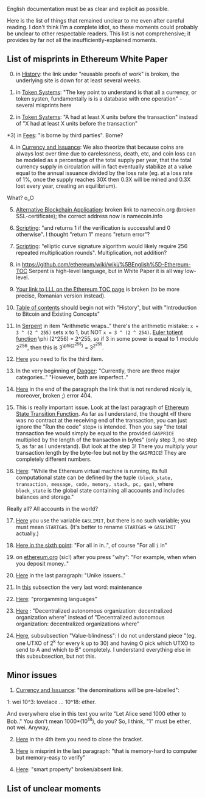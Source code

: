 English documentation must be as clear and explicit as possible.

Here is the list of things that remained unclear to me even after careful reading. I don't think I'm a complete idiot, so these moments could probably be unclear to other respectable readers. This list is not comprehensive; it provides by far not all the insufficiently-explained moments.

## List of misprints in Ethereum White Paper

0) in [History](https://github.com/ethereum/wiki/wiki/%5BEnglish%5D-White-Paper#history): the link under "reusable proofs of work"  is broken, the underlying site is down for at least several weeks.

1) in [Token Systems](https://github.com/ethereum/wiki/wiki/%5BEnglish%5D-White-Paper#token-systems): "The key point to understand is that all a currency, or token systen, fundamentally is is a database with one operation" - several misprints here

2) in [Token Systems](https://github.com/ethereum/wiki/wiki/%5BEnglish%5D-White-Paper#token-systems): "A had at least X units before the transaction" instead of "X had at least X units before the transaction"

*3) in [Fees](https://github.com/ethereum/wiki/wiki/%5BEnglish%5D-White-Paper#fees): "is borne by third parties". Borne?

4) in [Currency and Issuance](https://github.com/ethereum/wiki/wiki/%5BEnglish%5D-White-Paper#currency-and-issuance): We also theorize that because coins are always lost over time due to carelessness, death, etc, and coin loss can be modeled as a percentage of the total supply per year, that the total currency supply in circulation will in fact eventually stabilize at a value equal to the annual issuance divided by the loss rate (eg. at a loss rate of 1%, once the supply reaches 30X then 0.3X will be mined and 0.3X lost every year, creating an equilibrium).

What? o_O

5) [Alternative Blockchain Application](https://github.com/ethereum/wiki/wiki/%5BEnglish%5D-White-Paper#alternative-blockchain-applications): broken link to namecoin.org (broken SSL-certificate); the correct address now is namecoin.info

6) [Scripting](https://github.com/ethereum/wiki/wiki/%5BEnglish%5D-White-Paper#scripting): "and returns 1 if the verification is successful and 0 otherwise". I thought "return 1" means "return error"? 

7) [Scripting](https://github.com/ethereum/wiki/wiki/%5BEnglish%5D-White-Paper#scripting): "elliptic curve signature algorithm would likely require 256 repeated multiplication rounds". Multiplication, not addition?

8) in https://github.com/ethereum/wiki/wiki/%5BEnglish%5D-Ethereum-TOC Serpent is high-level language, but in White Paper it is all way low-level.

9) [Your link to LLL on the Ethereum TOC page](https://github.com/ethereum/wiki/wiki/%5BEnglish%5D-Ethereum-TOC) is broken (to be more precise, Romanian version instead).

10) [Table of contents](https://github.com/ethereum/wiki/wiki/%5BEnglish%5D-White-Paper#table-of-contents) should begin not with "History", but with "Introduction to Bitcoin and Existing Concepts"

11) In [Serpent](https://github.com/ethereum/wiki/wiki/%5BEnglish%5D-Serpent-programming-language-operations#arithmetic) in item "Arithmetic wraps.." there's the arithmetic mistake: `x = 3 ^ (2 ^ 255)` sets x to 1, but NOT `x = 3 ^ (2 ^ 254)`. [Euler totient function](http://en.wikipedia.org/wiki/Euler%27s_totient_function) \phi (2^256) = 2^255, so if 3 in some power is equal to 1 modulo 2<sup>256</sup>, then this is 3<sup>\phi(2<sup>256</sup>)</sup> = 3<sup>2<sup>255</sup></sup>.

12) [Here](https://github.com/ethereum/wiki/wiki/%5BEnglish%5D-Serpent-programming-language-operations#functions) you need to fix the third item.

13) In the very beginning of [Dagger](https://github.com/ethereum/wiki/wiki/%5BEnglish%5D-Dagger): "Currently, there are three major categories.." "However, both are imperfect.."

14) [Here](https://github.com/ethereum/wiki/wiki/%5BEnglish%5D-Dagger#scrypt) in the end of the paragraph the link that is not rendered nicely is, moreover, broken ;) error 404.

15) This is really important issue. Look at the last paragraph of [Ethereum State Transition Function](https://github.com/ethereum/wiki/wiki/%5BEnglish%5D-White-Paper#ethereum-state-transition-function). As far as I understand, the thought «If there was no contract at the receiving end of the transaction, you can just ignore the "Run the code" step» is intended. Then you say "the total transaction fee would simply be equal to the provided `GASPRICE` multiplied by the length of the transaction in bytes" (only step 3, no step 5, as far as I understand). But look at the step 3! There you multiply your transaction length by the byte-fee but not by the `GASPRICE`! They are completely different numbers.

16) [Here](https://github.com/ethereum/wiki/wiki/%5BEnglish%5D-White-Paper#code-execution): "While the Ethereum virtual machine is running, its full computational state can be defined by the tuple `(block_state, transaction, message, code, memory, stack, pc, gas)`, where `block_state` is the global state containing all accounts and includes balances and storage."

Really all? All accounts in the world?

17) [Here](https://github.com/ethereum/wiki/wiki/%5BEnglish%5D-White-Paper#blockchain-and-mining) you use the variable `GASLIMIT`, but there is no such variable; you must mean `STARTGAS`. (It's better to rename `STARTGAS` => `GASLIMIT` actually.)

18) [Here in the sixth point](https://github.com/ethereum/wiki/wiki/%5BEnglish%5D-White-Paper#blockchain-and-mining): "For all in in..", of course "For all `i` in"

19) on [ethereum.org](http://ethereum.org) (sic!) after you press "why": "For example, when when you deposit money.."

20) [Here](https://github.com/ethereum/wiki/wiki/%5BEnglish%5D-White-Paper#financial-derivatives-and-stable-value-currencies) in the last paragraph: "Unike issuers.."

21) In [this](https://github.com/ethereum/wiki/wiki/Glossary#blockchains) subsection the very last word: maintenance

22) [Here](https://github.com/ethereum/wiki/wiki/Glossary#non-blockchain): "prorgamming languages"

23) [Here](https://github.com/ethereum/wiki/wiki/Glossary#surrounding-concepts-applications-and-governance) : "Decentralized autonomous organization: decentralized organization where" instead of "Decentralized autonomous organization: decentralized organizations where"

24) [Here](https://github.com/ethereum/wiki/wiki/%5BEnglish%5D-White-Paper#scripting), subsubsection "Value-blindness": I do not understand piece "(eg. one UTXO of 2<sup>k</sup> for every k up to 30) and having O pick which UTXO to send to A and which to B" completely. I understand everything else in this subsubsection, but not this.

## Minor issues

1) [Currency and Issuance](https://github.com/ethereum/wiki/wiki/%5BEnglish%5D-White-Paper#currency-and-issuance): "the denominations will be pre-labelled":

1: wei
10^3: lovelace 
...
10^18: ether.

And everywhere else in this text you write "Let Alice send 1000 ether to Bob.." You don't mean 1000*(10<sup>18</sup>), do you? So, I think, "1" must be ether, not wei. Anyway, 

2) [Here](https://github.com/ethereum/wiki/wiki/%5BEnglish%5D-Dagger#scrypt) in the 4th item you need to close the bracket.

3) [Here](https://github.com/ethereum/wiki/wiki/%5BEnglish%5D-Dagger#birthday-attack) is misprint in the last paragraph: "that is memory-hard to computer but memory-easy to verify"

4) [Here](https://github.com/ethereum/wiki/wiki/%5BEnglish%5D-White-Paper#a-next-generation-smart-contract-and-decentralized-application-platform): "smart property" broken/absent link.
## List of unclear moments